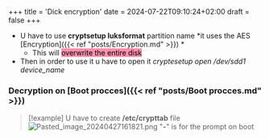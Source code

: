 +++
title = 'Dick encryption'
date = 2024-07-22T09:10:24+02:00
draft = false
+++

    
- U have to use
	**cryptsetup luksformat** partition name
	*it uses  the AES [Encryption]({{< ref "posts/Encryption.md" >}}) *
	- This will <mark style="background: #FF5582A6;">overwrite the entire disk</mark>
- Then in order to use it u have to open it 
	*cryptesetup open /dev/sdd1 device_name*  

### Decryption on [Boot procces]({{< ref "posts/Boot procces.md" >}}) 

>[!example] U have to create **/etc/crypttab** file 
>![Pasted_image_20240427161821.png](/Notes/Pasted_image_20240427161821.png)
> "**-**" is for the prompt on boot